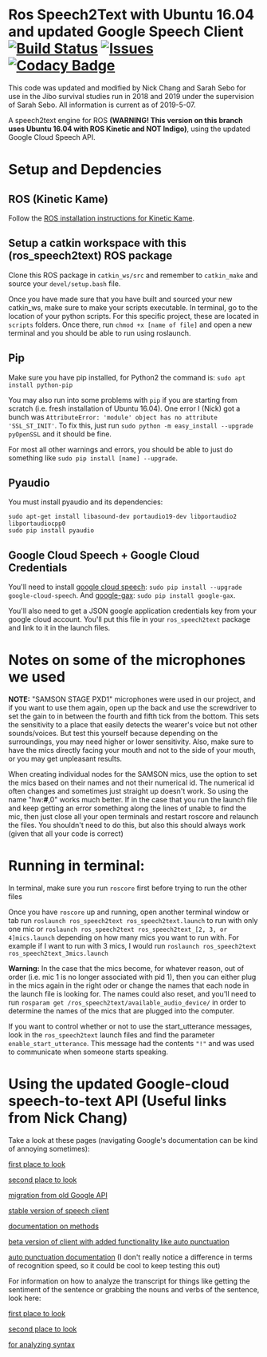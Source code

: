 # Ros Speech2Text with Ubuntu 16.04 and updated Google Speech Client [![Build Status](https://travis-ci.org/ScazLab/ros_speech2text.svg?branch=master)](https://travis-ci.org/ScazLab/ros_speech2text) [![Issues](https://img.shields.io/github/issues/ScazLab/ros_speech2text.svg?label=Issues)](https://github.com/ScazLab/ros_speech2text/issues) [![Codacy Badge](https://api.codacy.com/project/badge/Grade/be514e5db92f4f96876c5b3afbffcd1f)](https://www.codacy.com/app/Baxter-collaboration/ros_speech2text?utm_source=github.com&amp;utm_medium=referral&amp;utm_content=ScazLab/ros_speech2text&amp;utm_campaign=Badge_Grade)

This code was updated and modified by Nick Chang and Sarah Sebo for use in the Jibo survival studies run in 2018 and 2019 under the supervision of Sarah Sebo. All information is current as of 2019-5-07.

A speech2text engine for ROS __(WARNING! This version on this branch uses Ubuntu 16.04 with ROS Kinetic and NOT Indigo)__, using the updated Google Cloud Speech API.

# Setup and Depdencies

## ROS (Kinetic Kame)

Follow the [ROS installation instructions for Kinetic Kame](http://wiki.ros.org/kinetic).

## Setup a catkin workspace with this (ros_speech2text) ROS package

Clone this ROS package in `catkin_ws/src` and remember to `catkin_make` and source your `devel/setup.bash` file. 

Once you have made sure that you have built and sourced your new catkin_ws, make sure to make your scripts executable. In terminal, go to the location of your python scripts. For this specific project, these are located in `scripts` folders. Once there, run `chmod +x [name of file]` and open a new terminal and you should be able to run using roslaunch.

## Pip

Make sure you have pip installed, for Python2 the command is: `sudo apt install python-pip`

You may also run into some problems with `pip` if you are starting from scratch (i.e. fresh installation of Ubuntu 16.04). One error I (Nick) got a bunch was `AttributeError: 'module' object has no attribute 'SSL_ST_INIT'`. To fix this, just run `sudo python -m easy_install --upgrade pyOpenSSL` and it should be fine.

For most all other warnings and errors, you should be able to just do something like `sudo pip install [name] --upgrade`.

## Pyaudio

You must install pyaudio and its dependencies: 
```
sudo apt-get install libasound-dev portaudio19-dev libportaudio2 libportaudiocpp0
sudo pip install pyaudio
```

## Google Cloud Speech + Google Cloud Credentials

You'll need to install [google cloud speech](https://cloud.google.com/speech-to-text/docs/reference/libraries#client-libraries-install-python): `sudo pip install --upgrade google-cloud-speech`. And [google-gax](https://pypi.org/project/google-gax/): `sudo pip install google-gax`.

You'll also need to get a JSON google application credentials key from your google cloud account. You'll put this file in your `ros_speech2text` package and link to it in the launch files. 

# Notes on some of the microphones we used

__NOTE:__ "SAMSON STAGE PXD1" microphones were used in our project, and if you want to use them again, open up the back and use the screwdriver to set the gain to in between the fourth and fifth tick from the bottom. This sets the sensitivity to a place that easily detects the wearer's voice but not other sounds/voices. But test this yourself because depending on the surroundings, you may need higher or lower sensitivity. Also, make sure to have the mics directly facing your mouth and not to the side of your mouth, or you may get unpleasant results.

When creating individual nodes for the SAMSON mics, use the option to set the mics based on their names and not their numerical id. The numerical id often changes and sometimes just straight up doesn't work. So using the name "hw:__#__,0" works much better. If in the case that you run the launch file and keep getting an error something along the lines of unable to find the mic, then just close all your open terminals and restart roscore and relaunch the files. You shouldn't need to do this, but also this should always work (given that all your code is correct)

# Running in terminal:
In terminal, make sure you run `roscore` first before trying to run the other files

Once you have `roscore` up and running, open another terminal window or tab run `roslaunch ros_speech2text ros_speech2text.launch` to run with only one mic or `roslaunch ros_speech2text ros_speech2text_[2, 3, or 4]mics.launch` depending on how many mics you want to run with. For example if I want to run with 3 mics, I would run `roslaunch ros_speech2text ros_speech2text_3mics.launch`

__Warning:__
In the case that the mics become, for whatever reason, out of order (i.e. mic 1 is no longer associated with pid 1), then you can either plug in the mics again in the right oder or change the names that each node in the launch file is looking for. The names could also reset, and you'll need to run `rosparam get /ros_speech2text/available_audio_device/` in order to determine the names of the mics that are plugged into the computer. 

If you want to control whether or not to use the start_utterance messages, look in the `ros_speech2text` launch files and find the parameter `enable_start_utterance`. This message had the contents `"!"` and was used to communicate when someone starts speaking. 

# Using the updated Google-cloud speech-to-text API (Useful links from Nick Chang)
Take a look at these pages (navigating Google's documentation can be kind of annoying sometimes):

[first place to look](https://cloud.google.com/speech-to-text/docs/basics)

[second place to look](https://google-cloud-python.readthedocs.io/en/latest/speech/index.html)

[migration from old Google API](https://cloud.google.com/speech-to-text/docs/python-client-migration)

[stable version of speech client](https://google-cloud-python.readthedocs.io/en/latest/speech/gapic/v1/api.html)

[documentation on methods](https://cloud.google.com/speech-to-text/docs/reference/rpc/google.cloud.speech.v1)

[beta version of client with added functionality like auto punctuation](https://google-cloud-python.readthedocs.io/en/latest/speech/gapic/v1p1beta1/api.html)

[auto punctuation documentation](https://cloud.google.com/speech-to-text/docs/automatic-punctuation)
(I don't really notice a difference in terms of recognition speed, so it could be cool to keep testing this out)

For information on how to analyze the transcript for things like getting the sentiment of the sentence or grabbing the nouns and verbs of the sentence, look here:

[first place to look](https://cloud.google.com/natural-language/docs/basics)

[second place to look](https://google-cloud-python.readthedocs.io/en/latest/language/usage.html)

[for analyzing syntax](https://cloud.google.com/natural-language/docs/analyzing-syntax)
